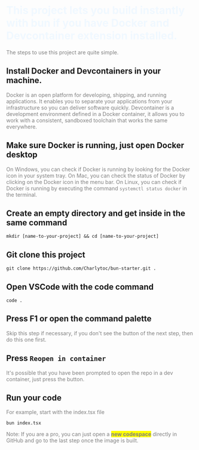 # This project lets you build instantly with bun if you have Docker and Devcontainer extension installed.
The steps to use this project are quite simple.

## Install Docker and Devcontainers in your machine.
Docker is an open platform for developing, shipping, and running applications. It enables you to separate your applications from your infrastructure so you can deliver software quickly. Devcontainer is a development environment defined in a Docker container, it allows you to work with a consistent, sandboxed toolchain that works the same everywhere.

## Make sure Docker is running, just open Docker desktop
On Windows, you can check if Docker is running by looking for the Docker icon in your system tray. On Mac, you can check the status of Docker by clicking on the Docker icon in the menu bar. On Linux, you can check if Docker is running by executing the command `systemctl status docker` in the terminal.

## Create an empty directory and get inside in the same command
```
mkdir [name-to-your-project] && cd [name-to-your-project]

```
## Git clone this project
```
git clone https://github.com/Charlytoc/bun-starter.git .

```
## Open VSCode with the code command
```
code .
```
## Press F1 or open the command palette
Skip this step if necessary, if you don't see the button of the next step, then do this one first.

## Press `Reopen in container`
It's possible that you have been prompted to open the repo in a dev container, just press the button.

## Run your code
For example, start with the index.tsx file
```
bun index.tsx
```


Note: If you are a pro, you can just open a **new codespace** directly in GitHub and go to the last step once the image is built.

<!-- Styles for the documentation -->
<style>
h1 {
    color:aliceblue;
}
p {
    color: gray;
}
b,strong {
    background-color: yellow;
}
</style>


